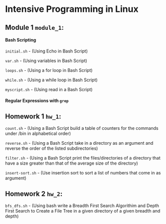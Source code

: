 # Intensive Programming in Linux


## Module 1 `module_1`:

#### Bash Scripting
  `initial.sh` - (Using Echo in Bash Script)

  `var.sh` - (Using variables in Bash Script)

  `loops.sh` - (Using a for loop in Bash Script)

  `while.sh` - (Using a while loop in Bash Script)

  `myscript.sh` - (Using read in a Bash Script)


#### Regular Expressions with `grep`



## Homework 1 `hw_1`:

`count.sh` - (Using a Bash Script build a table of counters for the commands under /bin in alphabetical order)

`reverse.sh` - (Using a Bash Script take in a directory as an argument and reverse the order of the listed subdirectories)

`filter.sh` - (Using a Bash Script print the files/directories of a directory that have a size greater than that of the average size of the directory)

`insert-sort.sh` - (Use insertion sort to sort a list of numbers that come in as argument)

## Homework 2 `hw_2`:

`bfs_dfs.sh` - (Using bash write a Breadth First Search Algorithim and Depth First Search to Create a File Tree in a given directory of a given breadth and depth)
